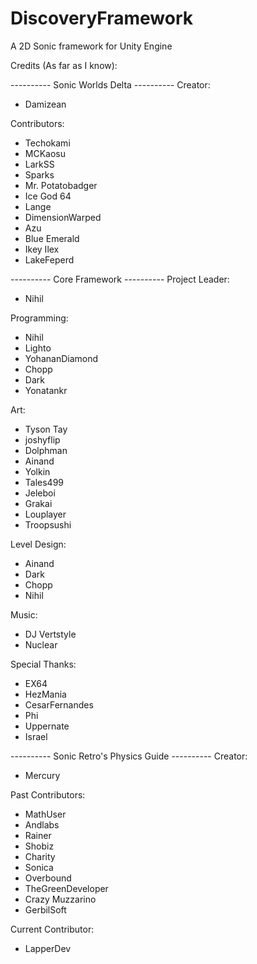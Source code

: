 # DiscoveryFramework
 A 2D Sonic framework for Unity Engine

Credits (As far as I know):

---------- Sonic Worlds Delta ----------
Creator:
- Damizean

Contributors:
- Techokami
- MCKaosu
- LarkSS
- Sparks
- Mr. Potatobadger
- Ice God 64
- Lange
- DimensionWarped
- Azu
- Blue Emerald
- Ikey Ilex
- LakeFeperd

---------- Core Framework ----------
Project Leader:
- Nihil

Programming:
- Nihil
- Lighto
- YohananDiamond
- Chopp
- Dark
- Yonatankr

Art:
- Tyson Tay
- joshyflip
- Dolphman
- Ainand
- Yolkin
- Tales499
- Jeleboi
- Grakai
- Louplayer
- Troopsushi

Level Design:
- Ainand
- Dark
- Chopp
- Nihil

Music:
- DJ Vertstyle
- Nuclear

Special Thanks:
- EX64
- HezMania
- CesarFernandes
- Phi
- Uppernate
- Israel

---------- Sonic Retro's Physics Guide ----------
Creator:
- Mercury

Past Contributors:
- MathUser
- Andlabs
- Rainer
- Shobiz
- Charity
- Sonica
- Overbound
- TheGreenDeveloper
- Crazy Muzzarino
- GerbilSoft

Current Contributor:
- LapperDev
